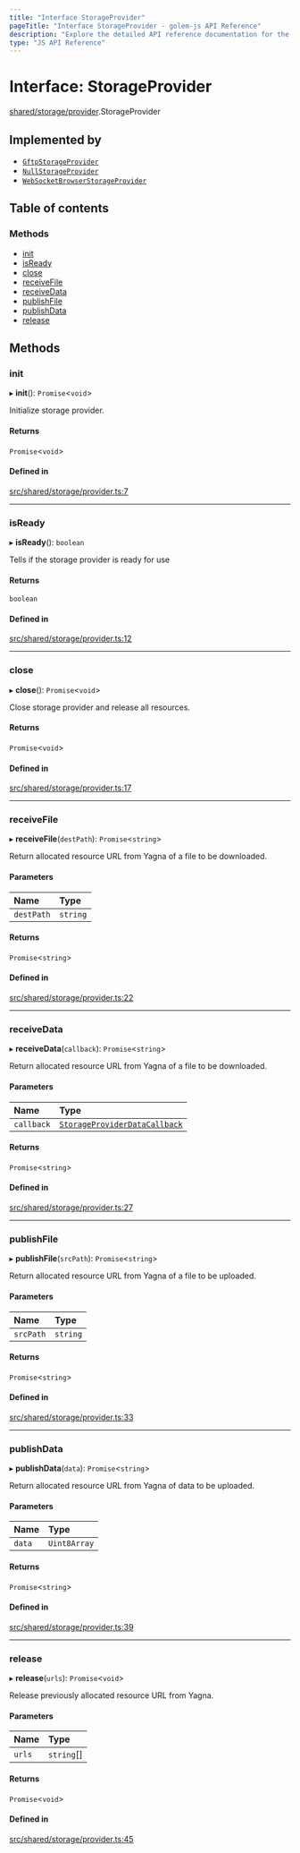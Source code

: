 ```yaml
---
title: "Interface StorageProvider"
pageTitle: "Interface StorageProvider - golem-js API Reference"
description: "Explore the detailed API reference documentation for the Interface StorageProvider within the golem-js SDK for the Golem Network."
type: "JS API Reference"
---
```

# Interface: StorageProvider

[shared/storage/provider](../modules/shared_storage_provider).StorageProvider

## Implemented by

- [`GftpStorageProvider`](../classes/shared_storage_gftp.GftpStorageProvider)
- [`NullStorageProvider`](../classes/shared_storage_null.NullStorageProvider)
- [`WebSocketBrowserStorageProvider`](../classes/shared_storage_ws_browser.WebSocketBrowserStorageProvider)

## Table of contents

### Methods

- [init](shared_storage_provider.StorageProvider#init)
- [isReady](shared_storage_provider.StorageProvider#isready)
- [close](shared_storage_provider.StorageProvider#close)
- [receiveFile](shared_storage_provider.StorageProvider#receivefile)
- [receiveData](shared_storage_provider.StorageProvider#receivedata)
- [publishFile](shared_storage_provider.StorageProvider#publishfile)
- [publishData](shared_storage_provider.StorageProvider#publishdata)
- [release](shared_storage_provider.StorageProvider#release)

## Methods

### init

▸ **init**(): `Promise`\<`void`\>

Initialize storage provider.

#### Returns

`Promise`\<`void`\>

#### Defined in

[src/shared/storage/provider.ts:7](https://github.com/golemfactory/golem-js/blob/ed1cf1df/src/shared/storage/provider.ts#L7)

___

### isReady

▸ **isReady**(): `boolean`

Tells if the storage provider is ready for use

#### Returns

`boolean`

#### Defined in

[src/shared/storage/provider.ts:12](https://github.com/golemfactory/golem-js/blob/ed1cf1df/src/shared/storage/provider.ts#L12)

___

### close

▸ **close**(): `Promise`\<`void`\>

Close storage provider and release all resources.

#### Returns

`Promise`\<`void`\>

#### Defined in

[src/shared/storage/provider.ts:17](https://github.com/golemfactory/golem-js/blob/ed1cf1df/src/shared/storage/provider.ts#L17)

___

### receiveFile

▸ **receiveFile**(`destPath`): `Promise`\<`string`\>

Return allocated resource URL from Yagna of a file to be downloaded.

#### Parameters

| Name | Type |
| :------ | :------ |
| `destPath` | `string` |

#### Returns

`Promise`\<`string`\>

#### Defined in

[src/shared/storage/provider.ts:22](https://github.com/golemfactory/golem-js/blob/ed1cf1df/src/shared/storage/provider.ts#L22)

___

### receiveData

▸ **receiveData**(`callback`): `Promise`\<`string`\>

Return allocated resource URL from Yagna of a file to be downloaded.

#### Parameters

| Name | Type |
| :------ | :------ |
| `callback` | [`StorageProviderDataCallback`](../modules/shared_storage_provider#storageproviderdatacallback) |

#### Returns

`Promise`\<`string`\>

#### Defined in

[src/shared/storage/provider.ts:27](https://github.com/golemfactory/golem-js/blob/ed1cf1df/src/shared/storage/provider.ts#L27)

___

### publishFile

▸ **publishFile**(`srcPath`): `Promise`\<`string`\>

Return allocated resource URL from Yagna of a file to be uploaded.

#### Parameters

| Name | Type |
| :------ | :------ |
| `srcPath` | `string` |

#### Returns

`Promise`\<`string`\>

#### Defined in

[src/shared/storage/provider.ts:33](https://github.com/golemfactory/golem-js/blob/ed1cf1df/src/shared/storage/provider.ts#L33)

___

### publishData

▸ **publishData**(`data`): `Promise`\<`string`\>

Return allocated resource URL from Yagna of data to be uploaded.

#### Parameters

| Name | Type |
| :------ | :------ |
| `data` | `Uint8Array` |

#### Returns

`Promise`\<`string`\>

#### Defined in

[src/shared/storage/provider.ts:39](https://github.com/golemfactory/golem-js/blob/ed1cf1df/src/shared/storage/provider.ts#L39)

___

### release

▸ **release**(`urls`): `Promise`\<`void`\>

Release previously allocated resource URL from Yagna.

#### Parameters

| Name | Type |
| :------ | :------ |
| `urls` | `string`[] |

#### Returns

`Promise`\<`void`\>

#### Defined in

[src/shared/storage/provider.ts:45](https://github.com/golemfactory/golem-js/blob/ed1cf1df/src/shared/storage/provider.ts#L45)
